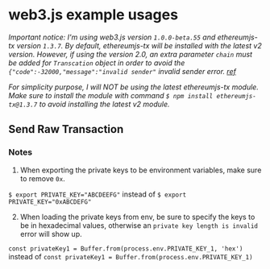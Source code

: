 # web3.js example usages

*Important notice: I'm using web3.js version `1.0.0-beta.55` and ethereumjs-tx version `1.3.7`. By default, ethereumjs-tx will be installed with the latest v2 version. However, if using the version 2.0, an extra parameter `chain` must be added for `Transcation` object in order to avoid the `{"code":-32000,"message":"invalid sender"` invalid sender error. [ref](https://github.com/ethereum/web3.js/issues/2915)*

*For simplicity purpose, I will NOT be using the latest ethereumjs-tx module. Make sure to install the module with command `$ npm install ethereumjs-tx@1.3.7` to avoid installing the latest v2 module.*

## Send Raw Transaction

### Notes

1. When exporting the private keys to be environment variables, make sure to remove `0x`. 

`$ export PRIVATE_KEY="ABCDEEFG"` instead of `$ export PRIVATE_KEY="0xABCDEFG"`

2. When loading the private keys from env, be sure to specify the keys to be in hexadecimal values, otherwise an `private key length is invalid` error will show up.

`const privateKey1 = Buffer.from(process.env.PRIVATE_KEY_1, 'hex')` instead of `const privateKey1 = Buffer.from(process.env.PRIVATE_KEY_1)`